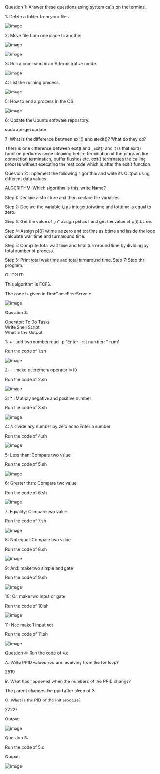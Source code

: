 Question 1: Answer these questions using system calls on the terminal.

1: Delete a folder from your files

![image](https://user-images.githubusercontent.com/75376557/209837648-02ead8cc-f57f-40c7-8679-2dda74172ba6.png)
 
2: Move file from one place to another
 
![image](https://user-images.githubusercontent.com/75376557/209837674-ae93c550-7866-4d54-92d2-2e69fae6d681.png)

![image](https://user-images.githubusercontent.com/75376557/209837692-f5405cba-a318-4e1b-9d8d-353bf00d70cc.png)

3: Run a command in an Administrative mode 
 
 ![image](https://user-images.githubusercontent.com/75376557/209837718-0a1f6de8-e896-4f80-b9b5-a88e74df2d54.png)

4: List the running process.
 
 ![image](https://user-images.githubusercontent.com/75376557/209837743-27c3c1ed-0e45-4889-8b5d-0ccf55249933.png)

5: How to end a process in the OS.

![image](https://user-images.githubusercontent.com/75376557/209837760-43fc54d2-48ff-488c-bafc-a63803448ae1.png)
 
6: Update the Ubuntu software repository.

sudo apt-get update

7: What is the difference between exit() and atexit()? What do they do?

There is one difference between exit() and _Exit() and it is that exit() function           performs some cleaning before termination of the program like connection termination, buffer flushes etc.
exit() terminates the calling process without executing the rest code which is after the exit() function.


Question 2: Implement the following algorithm and write its Output using different data values.

ALGORITHM: Which algorithm is this, write Name?

Step 1: Declare a structure and then declare the variables.

Step 2: Declare the variable i,j as integer,totwtime and totttime is equal to zero. 

Step 3: Get the value of „n‟ assign pid as I and get the value of p[i].btime.

Step 4: Assign p[0] wtime as zero and tot time as btime and inside the loop calculate wait time and turnaround time.

Step 5: Compute total wait time and total turnaround time by dividing by total number of process.

Step 6: Print total wait time and total turnaround time. Step 7: Stop the program.

OUTPUT:

This algorithm is FCFS.

The code is given in FirstComeFirstServe.c

![image](https://user-images.githubusercontent.com/75376557/209837938-22c00725-e8fd-423e-a498-4cf918aadeea.png)


Question 3:

Operator: To Do Tasks	
Write Shell Script	
What is the Output

1: + : add two number	read -p "Enter first number: " num1

Run the code of 1.sh
	 
   ![image](https://user-images.githubusercontent.com/75376557/209838233-c23e7e6b-b08d-44e7-9e09-1c60b33db6d6.png)

2: - : make decrement operator	i=10

Run the code of 2.sh

![image](https://user-images.githubusercontent.com/75376557/209838261-69b4bd89-e40b-472b-b6b5-47708f82272d.png)

3: * : Mutiply negative and positive number	

Run the code of 3.sh

![image](https://user-images.githubusercontent.com/75376557/209838325-3d008727-e5e7-4dca-bbaa-a35e721be236.png)

4: /: divide any number by zero	echo Enter a number

Run the code of 4.sh

![image](https://user-images.githubusercontent.com/75376557/209838420-d2c28d73-7407-41e9-8c4d-084897552141.png)

5: Less than: Compare two value	

Run the code of 5.sh	 

![image](https://user-images.githubusercontent.com/75376557/209838519-ce2eccbf-73f8-4f28-abad-6ac7f4fe6186.png)

6: Greater than: Compare two value	

Run the code of 6.sh

![image](https://user-images.githubusercontent.com/75376557/209838577-7e20d06d-46fc-4f3d-9c13-55c87768670f.png)

7: Equality: Compare two value	

Run the code of 7.sh

![image](https://user-images.githubusercontent.com/75376557/209838605-cb2cafc7-c1c1-4073-9467-db7a47dfe307.png)

8: Not equal: Compare two value	

Run the code of 8.sh

![image](https://user-images.githubusercontent.com/75376557/209838687-b809ba80-a42f-4d13-9073-6b2eb9427c7c.png)

9: And: make two simple and gate	

Run the code of 9.sh	 

![image](https://user-images.githubusercontent.com/75376557/209838765-55221975-b238-4c56-9d70-0edd5eb2655a.png)

10: Or: make two input or gate	

Run the code of 10.sh 	 

![image](https://user-images.githubusercontent.com/75376557/209838838-346a7bcc-6475-41e6-a878-d6fcfd891928.png)

11: Not: make 1 input not	

Run the code of 11.sh 
 
![image](https://user-images.githubusercontent.com/75376557/209838918-eacf4c66-4432-4899-9bea-1d8b85ae9c07.png)


Question 4:
Run the code of 4.c 


A.	Write PPID values you are receiving from the for loop?

2519

B.	What has happened when the numbers of the PPID change?

The parent changes the ppid after sleep of 3.

C.	What is the PID of the init process?

27227

Output:
  
  ![image](https://user-images.githubusercontent.com/75376557/209839065-75ae5ac5-9c2a-411a-ab4c-ec654495c86a.png)

Question 5:

Run the code of 5.c


Output:

![image](https://user-images.githubusercontent.com/75376557/209839169-c9378f16-a74a-480d-8fbe-c3abb896f35a.png)

 
